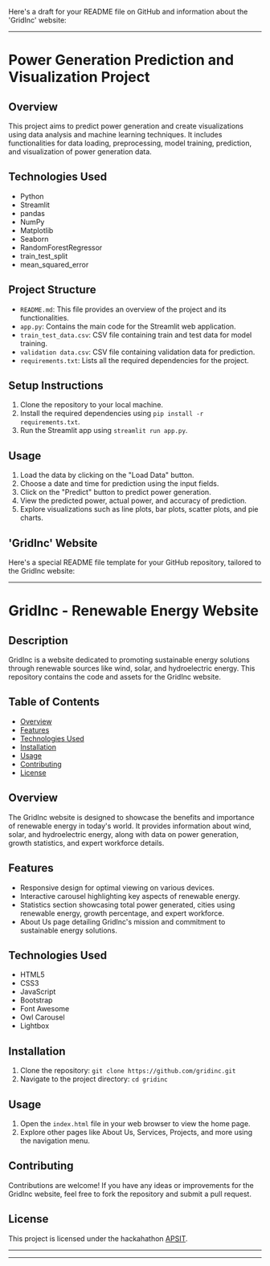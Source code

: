 Here's a draft for your README file on GitHub and information about the 'GridInc' website:

---

# Power Generation Prediction and Visualization Project

## Overview
This project aims to predict power generation and create visualizations using data analysis and machine learning techniques. It includes functionalities for data loading, preprocessing, model training, prediction, and visualization of power generation data.

## Technologies Used
- Python
- Streamlit
- pandas
- NumPy
- Matplotlib
- Seaborn
- RandomForestRegressor
- train_test_split
- mean_squared_error

## Project Structure
- `README.md`: This file provides an overview of the project and its functionalities.
- `app.py`: Contains the main code for the Streamlit web application.
- `train_test_data.csv`: CSV file containing train and test data for model training.
- `validation data.csv`: CSV file containing validation data for prediction.
- `requirements.txt`: Lists all the required dependencies for the project.

## Setup Instructions
1. Clone the repository to your local machine.
2. Install the required dependencies using `pip install -r requirements.txt`.
3. Run the Streamlit app using `streamlit run app.py`.

## Usage
1. Load the data by clicking on the "Load Data" button.
2. Choose a date and time for prediction using the input fields.
3. Click on the "Predict" button to predict power generation.
4. View the predicted power, actual power, and accuracy of prediction.
5. Explore visualizations such as line plots, bar plots, scatter plots, and pie charts.

## 'GridInc' Website
Here's a special README file template for your GitHub repository, tailored to the GridInc website:

---

# GridInc - Renewable Energy Website

## Description

GridInc is a website dedicated to promoting sustainable energy solutions through renewable sources like wind, solar, and hydroelectric energy. This repository contains the code and assets for the GridInc website.

## Table of Contents

- [Overview](#overview)
- [Features](#features)
- [Technologies Used](#technologies-used)
- [Installation](#installation)
- [Usage](#usage)
- [Contributing](#contributing)
- [License](#license)

## Overview

The GridInc website is designed to showcase the benefits and importance of renewable energy in today's world. It provides information about wind, solar, and hydroelectric energy, along with data on power generation, growth statistics, and expert workforce details.

## Features

- Responsive design for optimal viewing on various devices.
- Interactive carousel highlighting key aspects of renewable energy.
- Statistics section showcasing total power generated, cities using renewable energy, growth percentage, and expert workforce.
- About Us page detailing GridInc's mission and commitment to sustainable energy solutions.

## Technologies Used

- HTML5
- CSS3
- JavaScript
- Bootstrap
- Font Awesome
- Owl Carousel
- Lightbox

## Installation

1. Clone the repository: `git clone https://github.com/gridinc.git`
2. Navigate to the project directory: `cd gridinc`

## Usage

1. Open the `index.html` file in your web browser to view the home page.
2. Explore other pages like About Us, Services, Projects, and more using the navigation menu.

## Contributing

Contributions are welcome! If you have any ideas or improvements for the GridInc website, feel free to fork the repository and submit a pull request.

## License

This project is licensed under the hackahathon [APSIT](LICENSE).

---


---
